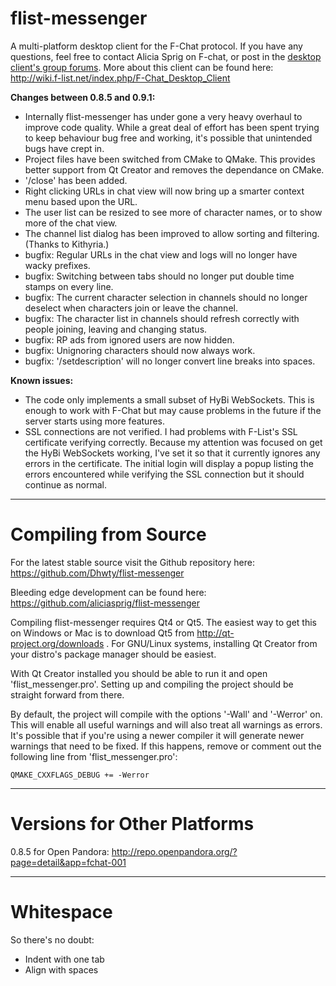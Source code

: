 flist-messenger
===============

A multi-platform desktop client for the F-Chat protocol. If you have any questions, feel free to contact Alicia Sprig on F-chat, or post in the [desktop client's group forums](https://www.f-list.net/group.php?group=f-chat%20desktop%20client). More about this client can be found here: http://wiki.f-list.net/index.php/F-Chat_Desktop_Client

**Changes between 0.8.5 and 0.9.1:**
* Internally flist-messenger has under gone a very heavy overhaul to improve code quality. While a great deal of effort has been spent trying to keep behaviour bug free and working, it's possible that unintended bugs have crept in.
* Project files have been switched from CMake to QMake. This provides better support from Qt Creator and removes the dependance on CMake.
* '/close' has been added.
* Right clicking URLs in chat view will now bring up a smarter context menu based upon the URL.
* The user list can be resized to see more of character names, or to show more of the chat view.
* The channel list dialog has been improved to allow sorting and filtering. (Thanks to Kithyria.)
* bugfix: Regular URLs in the chat view and logs will no longer have wacky prefixes.
* bugfix: Switching between tabs should no longer put double time stamps on every line.
* bugfix: The current character selection in channels should no longer deselect when characters join or leave the channel.
* bugfix: The character list in channels should refresh correctly with people joining, leaving and changing status.
* bugfix: RP ads from ignored users are now hidden.
* bugfix: Unignoring characters should now always work.
* bugfix: '/setdescription' will no longer convert line breaks into spaces.

**Known issues:**
* The code only implements a small subset of HyBi WebSockets. This is enough to work with F-Chat but may cause problems in the future if the server starts using more features.
* SSL connections are not verified. I had problems with F-List's SSL certificate verifying correctly. Because my attention was focused on get the HyBi WebSockets working, I've set it so that it currently ignores any errors in the certificate. The initial login will display a popup listing the errors encountered while verifying the SSL connection but it should continue as normal.

---------------

Compiling from Source
==============

For the latest stable source visit the Github repository here:
  https://github.com/Dhwty/flist-messenger

Bleeding edge development can be found here: 
  https://github.com/aliciasprig/flist-messenger

Compiling flist-messenger requires Qt4 or Qt5. The easiest way to get this on Windows or Mac is to download Qt5 from http://qt-project.org/downloads . For GNU/Linux systems, installing Qt Creator from your distro's package manager should be easiest.

With Qt Creator installed you should be able to run it and open 'flist_messenger.pro'. Setting up and compiling the project should be straight forward from there.

By default, the project will compile with the options '-Wall' and '-Werror' on. This will enable all useful warnings and will also treat all warnings as errors. It's possible that if you're using a newer compiler it will generate newer warnings that need to be fixed. If this happens, remove or comment out the following line from 'flist_messenger.pro':

    QMAKE_CXXFLAGS_DEBUG += -Werror

---------------

Versions for Other Platforms
==============
0.8.5 for Open Pandora: http://repo.openpandora.org/?page=detail&app=fchat-001

---------------

Whitespace
==========
So there's no doubt:

* Indent with one tab
* Align with spaces
